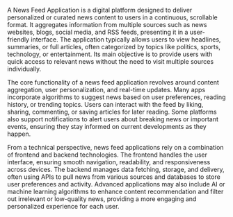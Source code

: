 A News Feed Application is a digital platform designed to deliver personalized or curated news content to users in a continuous, scrollable format. It aggregates information from multiple sources such as news websites, blogs, social media, and RSS feeds, presenting it in a user-friendly interface. The application typically allows users to view headlines, summaries, or full articles, often categorized by topics like politics, sports, technology, or entertainment. Its main objective is to provide users with quick access to relevant news without the need to visit multiple sources individually.

The core functionality of a news feed application revolves around content aggregation, user personalization, and real-time updates. Many apps incorporate algorithms to suggest news based on user preferences, reading history, or trending topics. Users can interact with the feed by liking, sharing, commenting, or saving articles for later reading. Some platforms also support notifications to alert users about breaking news or important events, ensuring they stay informed on current developments as they happen.

From a technical perspective, news feed applications rely on a combination of frontend and backend technologies. The frontend handles the user interface, ensuring smooth navigation, readability, and responsiveness across devices. The backend manages data fetching, storage, and delivery, often using APIs to pull news from various sources and databases to store user preferences and activity. Advanced applications may also include AI or machine learning algorithms to enhance content recommendation and filter out irrelevant or low-quality news, providing a more engaging and personalized experience for each user.

